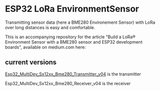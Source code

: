 # ESP32 LoRa EnvironmentSensor

Transmitting sensor data (here a BME280 Environement Sensor) with LoRa over long distances is easy and comfortable.

This is an accompanying repository for the article "Build a LoRa® Environment Sensor with a BME280 sensor and ESP32 development boards", available on medium.com here: 

## current versions

[Esp32_MultiDev_Sx12xx_Bme280_Transmitter_v04](https://github.com/AndroidCrypto/ESP32_LoRa_EnvironmentSensor/tree/main/Esp32_MultiDev_Sx12xx_Bme280_Transmitter_v04) is the transmitter

Esp32_MultiDev_Sx12xx_Bme280_Receiver_v04 is the receiver


